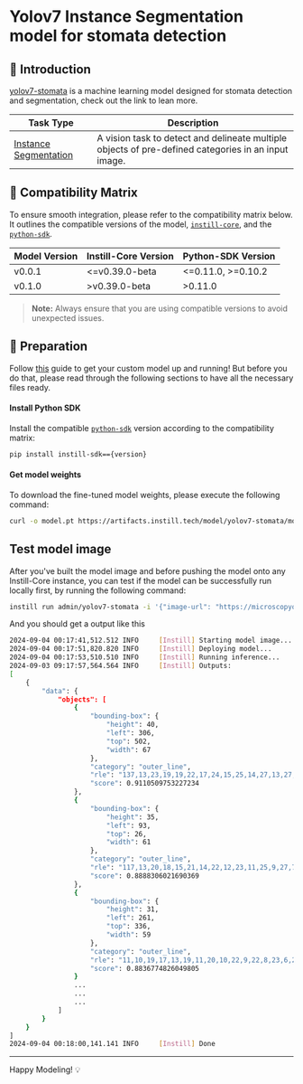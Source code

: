 # Yolov7 Instance Segmentation model for stomata detection

## 📖 Introduction

[yolov7-stomata](https://github.com/YaoChengLab/StomaVision) is a machine learning model designed for stomata detection and segmentation, check out the link to lean more.

| Task Type                                                                                  | Description                                                                                         |
| ------------------------------------------------------------------------------------------ | --------------------------------------------------------------------------------------------------- |
| [Instance Segmentation](https://www.instill.tech/docs/model/ai-task#instance-segmentation) | A vision task to detect and delineate multiple objects of pre-defined categories in an input image. |

## 🔄 Compatibility Matrix

To ensure smooth integration, please refer to the compatibility matrix below. It outlines the compatible versions of the model, [`instill-core`](https://github.com/instill-ai/instill-core), and the [`python-sdk`](https://github.com/instill-ai/python-sdk).

| Model Version | Instill-Core Version | Python-SDK Version |
| ------------- | -------------------- | ------------------ |
| v0.0.1        | <=v0.39.0-beta       | <=0.11.0, >=0.10.2 |
| v0.1.0        | >v0.39.0-beta        | >0.11.0            |

> **Note:** Always ensure that you are using compatible versions to avoid unexpected issues.

## 🚀 Preparation

Follow [this](../README.md) guide to get your custom model up and running! But before you do that, please read through the following sections to have all the necessary files ready.

#### Install Python SDK

Install the compatible [`python-sdk`](https://github.com/instill-ai/python-sdk) version according to the compatibility matrix:

```bash
pip install instill-sdk=={version}
```

#### Get model weights

To download the fine-tuned model weights, please execute the following command:

```bash
curl -o model.pt https://artifacts.instill.tech/model/yolov7-stomata/model.pt
```

## Test model image

After you've built the model image and before pushing the model onto any Instill-Core instance, you can test if the model can be successfully run locally first, by running the following command:

```bash
instill run admin/yolov7-stomata -i '{"image-url": "https://microscopyofnature.com/sites/default/files/2022-03/Mais-stomata-ZW10.jpg", "type": "image-url"}'
```

And you should get a output like this

```bash
2024-09-04 00:17:41,512.512 INFO     [Instill] Starting model image...
2024-09-04 00:17:51,820.820 INFO     [Instill] Deploying model...
2024-09-04 00:17:53,510.510 INFO     [Instill] Running inference...
2024-09-03 09:17:57,564.564 INFO     [Instill] Outputs:
[
    {
        "data": {
            "objects": [
                {
                    "bounding-box": {
                        "height": 40,
                        "left": 306,
                        "top": 502,
                        "width": 67
                    },
                    "category": "outer_line",
                    "rle": "137,13,23,19,19,22,17,24,15,25,14,27,13,27,13,27,12,29,11,29,11,30,10,31,9,31,9,32,8,33,7,15,3,15,7,15,4,14,7,14,6,13,7,14,6,13,7,14,5,14,7,15,4,14,7,15,4,14,7,16,2,15,7,16,2,15,7,33,7,33,7,33,7,33,7,33,7,33,7,33,7,10,1,22,7,9,3,21,7,8,4,21,7,8,4,21,7,7,6,20,7,7,6,20,7,7,6,20,7,7,6,20,7,7,6,20,7,7,6,19,8,7,6,19,8,7,6,18,9,8,5,17,10,8,4,17,11,8,4,17,11,9,2,17,12,28,12,28,12,27,13,27,13,27,13,26,14,25,15,24,16,23,17,22,18,21,19,20,20,20,21,18,23,15,27,10,59",
                    "score": 0.9110509753227234
                },
                {
                    "bounding-box": {
                        "height": 35,
                        "left": 93,
                        "top": 26,
                        "width": 61
                    },
                    "category": "outer_line",
                    "rle": "117,13,20,18,15,21,14,22,12,23,11,25,9,27,7,29,5,31,3,32,3,33,2,33,2,33,2,33,2,15,3,15,2,14,5,14,2,14,6,13,2,14,6,13,2,13,7,13,2,13,7,13,2,13,7,13,2,13,7,13,2,13,7,13,2,13,7,13,2,13,7,13,2,14,6,13,2,14,6,13,2,14,6,13,2,14,5,14,2,14,5,14,2,14,5,14,2,15,3,15,2,16,2,15,2,33,2,33,2,33,2,33,2,33,2,33,2,33,2,33,2,32,3,31,4,31,4,30,5,29,6,29,6,28,8,26,9,26,10,24,12,23,13,21,15,19,17,17,20,12,25,9,49",
                    "score": 0.8888306021690369
                },
                {
                    "bounding-box": {
                        "height": 31,
                        "left": 261,
                        "top": 336,
                        "width": 59
                    },
                    "category": "outer_line",
                    "rle": "11,10,19,17,13,19,11,20,10,22,9,22,8,23,6,25,5,26,5,26,4,27,4,28,3,28,3,28,3,28,3,15,4,9,3,14,6,8,3,14,6,8,3,14,6,8,3,14,6,9,2,14,6,9,2,14,6,9,2,14,6,9,2,14,6,9,2,14,6,9,2,15,4,10,2,29,2,29,2,29,2,29,2,28,3,28,3,28,3,28,3,28,3,28,3,28,3,28,3,28,3,28,3,28,3,27,4,27,4,27,4,27,4,27,4,26,5,25,6,23,8,22,9,21,10,21,11,19,13,17,16,13,21,7,78",
                    "score": 0.8836774826049805
                }
                ...
                ...
                ...
            ]
        }
    }
]
2024-09-04 00:18:00,141.141 INFO     [Instill] Done
```

---

Happy Modeling! 💡
